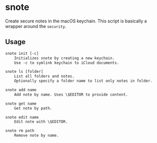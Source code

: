 # snote

Create secure notes in the macOS keychain.
This script is basically a wrapper around the `security`.

## Usage

```txt
snote init [-c]
    Initializes snote by creating a new keychain.
    Use -c to symlink keychain to iCloud documents.

snote ls [folder]
    List all folders and notes. 
    Optionally specify a folder name to list only notes in folder.

snote add name
    Add note by name. Uses \$EDITOR to provide content.

snote get name
    Get note by path.

snote edit name
    Edit note with \$EDITOR.

snote rm path
    Remove note by name.
```
